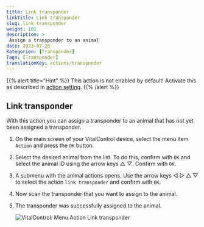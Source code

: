 ```yaml
---
title: Link transponder
linkTitle: Link transponder
slug: link-transponder
weight: 102
description: >
 Assign a transponder to an animal
date: 2023-07-26
Kategorien: [Transponder]
Tags: [Transponder]
translationKey: actions/transponder
---
```

{{% alert title="Hint" %}}
This action is not enabled by default! Activate this as described in [action setting](/en/docs/actions/action-setting/). 
{{% /alert %}}

## Link transponder

With this action you can assign a transponder to an animal that has not yet been assigned a transponder.

1. On the main screen of your VitalControl device, select the menu item `Action` and press the `OK` button.

2. Select the desired animal from the list. To do this, confirm with `OK` and select the animal ID using the arrow keys △ ▽. Confirm with `OK`.

3. A submenu with the animal actions opens. Use the arrow keys ◁ ▷ △ ▽ to select the action `link transponder` and confirm with `OK`.

4. Now scan the transponder that you want to assign to the animal.

5. The transponder was successfully assigned to the animal.

    ![VitalControl: Menu Action Link transponder](../images/linktransponder.png "Link transponder")
